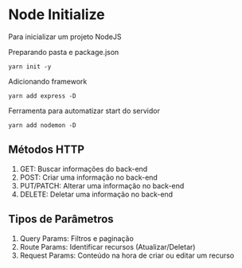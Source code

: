 # Node Initialize

Para inicializar um projeto NodeJS

Preparando pasta e package.json
```
yarn init -y
```

Adicionando framework
```
yarn add express -D
```

Ferramenta para automatizar start do servidor
```
yarn add nodemon -D
```

## Métodos HTTP
 
 1. GET: Buscar informações do back-end
 2. POST: Criar uma informação no back-end
 3. PUT/PATCH: Alterar uma informação no back-end
 4. DELETE: Deletar uma informação no back-end


## Tipos de Parâmetros
 
 1. Query Params: Filtros e paginação
 2. Route Params: Identificar recursos (Atualizar/Deletar)
 3. Request Params: Conteúdo na hora de criar ou editar um recurso

